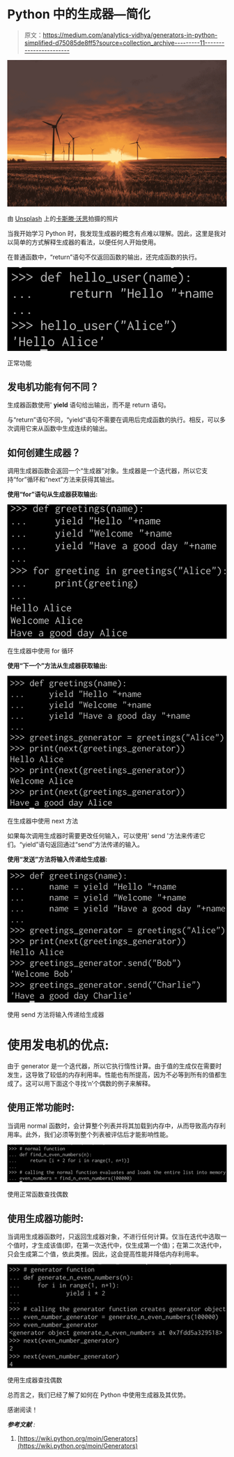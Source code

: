 # Python 中的生成器—简化

> 原文：<https://medium.com/analytics-vidhya/generators-in-python-simplified-d75085de8ff5?source=collection_archive---------11----------------------->

![](img/98afae8d5adb67a0d1fa766a3ec1fcda.png)

由 [Unsplash](https://unsplash.com/s/photos/generator?utm_source=unsplash&utm_medium=referral&utm_content=creditCopyText) 上的[卡斯滕·沃思](https://unsplash.com/@karsten_wuerth?utm_source=unsplash&utm_medium=referral&utm_content=creditCopyText)拍摄的照片

当我开始学习 Python 时，我发现生成器的概念有点难以理解。因此，这里是我对以简单的方式解释生成器的看法，以便任何人开始使用。

在普通函数中，“return”语句不仅返回函数的输出，还完成函数的执行。

![](img/7d31844266f20b8360eec97fb61b11f7.png)

正常功能

## **发电机功能有何不同？**

生成器函数使用' **yield** 语句给出输出，而不是 return 语句。

与“return”语句不同，“yield”语句不需要在调用后完成函数的执行。相反，可以多次调用它来从函数中生成连续的输出。

## **如何创建生成器？**

调用生成器函数会返回一个“生成器”对象。生成器是一个迭代器，所以它支持“for”循环和“next”方法来获得其输出。

**使用“for”语句从生成器获取输出:**

![](img/df038a5aeb2aeb92b01cebed32359ac1.png)

在生成器中使用 for 循环

**使用“下一个”方法从生成器获取输出:**

![](img/e40d2275ce04cea3805ee92d9b4c8b97.png)

在生成器中使用 next 方法

如果每次调用生成器时需要更改任何输入，可以使用' send '方法来传递它们。“yield”语句返回通过“send”方法传递的输入。

**使用“发送”方法将输入传递给生成器:**

![](img/0f07e06fc2709e64d7e9260427d1aacc.png)

使用 send 方法将输入传递给生成器

# 使用发电机的优点:

由于 generator 是一个迭代器，所以它执行惰性计算。由于值的生成仅在需要时发生，这导致了较低的内存利用率。性能也有所提高，因为不必等到所有的值都生成了。这可以用下面这个寻找‘n’个偶数的例子来解释。

## 使用正常功能时:

当调用 normal 函数时，会计算整个列表并将其加载到内存中，从而导致高内存利用率。此外，我们必须等到整个列表被评估后才能影响性能。

![](img/2326922c9fe9ca70a2d49110b4066c0e.png)

使用正常函数查找偶数

## 使用生成器功能时:

当调用生成器函数时，只返回生成器对象，不进行任何计算。仅当在迭代中选取一个值时，才生成该值(即，在第一次迭代中，仅生成第一个值)；在第二次迭代中，只会生成第二个值，依此类推。因此，这会提高性能并降低内存利用率。

![](img/d09825954b12f8f6f033f662b73c900e.png)

使用生成器查找偶数

总而言之，我们已经了解了如何在 Python 中使用生成器及其优势。

感谢阅读！

***参考文献*** *:*

1.  [https://wiki.python.org/moin/Generators](https://wiki.python.org/moin/Generators)